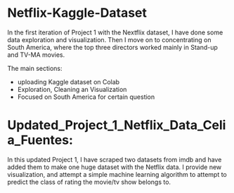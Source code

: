 # Netflix-Kaggle-Dataset
In the first iteration of Project 1 with the Nextflix dataset,
I have done some data exploration and visualization.
Then I move on to concentrating on South America,
where the top three directors worked mainly in Stand-up and TV-MA movies.

The main sections:
- uploading Kaggle dataset on Colab
- Exploration, Cleaning an Visualization
- Focused on South America for certain question

# Updated_Project_1_Netflix_Data_Celia_Fuentes:
In this updated Project 1, I have scraped two datasets from imdb
and have added them to make one huge dataset with the Netflix data. 
I provide new visualization, and attempt a simple machine learning algorithm
to attempt to predict the class of rating the movie/tv show belongs to.
